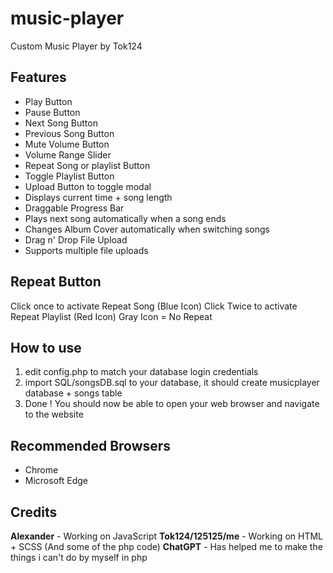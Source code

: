 # music-player
Custom Music Player by Tok124

## Features
* Play Button
* Pause Button
* Next Song Button
* Previous Song Button
* Mute Volume Button
* Volume Range Slider
* Repeat Song or playlist Button
* Toggle Playlist Button
* Upload Button to toggle modal
* Displays current time + song length
* Draggable Progress Bar
* Plays next song automatically when a song ends
* Changes Album Cover automatically when switching songs
* Drag n' Drop File Upload
* Supports multiple file uploads

## Repeat Button
Click once to activate Repeat Song (Blue Icon)
Click Twice to activate Repeat Playlist (Red Icon)
Gray Icon = No Repeat

## How to use
1. edit config.php to match your database login credentials
2. import SQL/songsDB.sql to your database, it should create musicplayer database + songs table
3. Done ! You should now be able to open your web browser and navigate to the website

## Recommended Browsers
* Chrome
* Microsoft Edge

## Credits
**Alexander** - Working on JavaScript
**Tok124/125125/me** - Working on HTML + SCSS (And some of the php code)
**ChatGPT** - Has helped me to make the things i can't do by myself in php